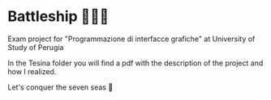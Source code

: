 # Battleship 🏴‍☠️🚀
Exam project for "Programmazione di interfacce grafiche" at University of Study of Perugia

In the Tesina folder you will find a pdf with the description of the project and how I realized.

Let's conquer the seven seas 🌊
